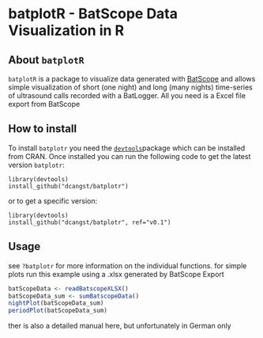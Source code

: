 # batplotR - BatScope Data Visualization in R

## About `batplotR`

`batplotR` is a package to visualize data generated with [BatScope](http://www.wsl.ch/dienstleistungen/produkte/software/batscope/index_DE) and allows simple visualization of short (one night) and long (many nights) time-series of ultrasound calls recorded with a BatLogger. All you need is a Excel file export from BatScope

## How to install

To install `batplotr` you need the [`devtools`](https://github.com/hadley/devtools)package which can be installed from CRAN. Once installed you can run the following code to get the latest version `batplotr`:

```
library(devtools)
install_github("dcangst/batplotr")
```

or to get a specific version:

```
library(devtools)
install_github("dcangst/batplotr", ref="v0.1")
```

## Usage

see `?batplotr` for more information on the individual functions. for simple plots run this example using a .xlsx generated by BatScope Export

```r
batScopeData <- readBatscopeXLSX()
batScopeData_sum <- sumBatscopeData()
nightPlot(batScopeData_sum)
periodPlot(batScopeData_sum)
```

ther is also a detailed manual here, but unfortunately in German only
